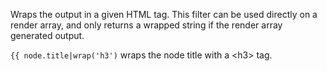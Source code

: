 Wraps the output in a given HTML tag.
This filter can be used directly on a render array, and only returns a wrapped string if the render array generated output.

``
 {{ node.title|wrap('h3')
 `` wraps the node title with a &lt;h3&gt; tag.
